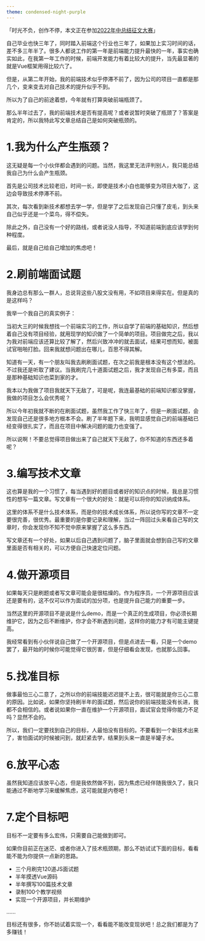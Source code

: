 ```yaml
---
theme: condensed-night-purple
---
```

「时光不负，创作不停，本文正在参加[2022年中总结征文大赛](https://juejin.cn/post/7108989863126368286 "https://juejin.cn/post/7108989863126368286")」

自己毕业也快三年了，同时踏入前端这个行业也三年了，如果加上实习时间的话，差不多三年半了。很多人都说工作的第一年是前端能力提升最快的一年，事实也确实如此，在我第一年工作的时候，前端开发能力有着比较大的提升，当先最显著的就是Vue框架用得比较六了。

但是，从第二年开始，我的前端技术似乎停滞不前了，因为公司的项目一直都是那几个，变来变去对自己技术的提升似乎不到。

所以为了自己的前途着想，今年就有打算突破前端瓶颈了。

那么半年过去了，我的前端技术是否有提高呢？或者说暂时突破了瓶颈了？答案是肯定的，所以我特此写文章总结自己是如何突破瓶颈的。

# 1.我为什么产生瓶颈？

这无疑是每一个小伙伴都会遇到的问题。当然，我这里无法评判别人，我只能总结我自己为什么会产生瓶颈。

首先是公司技术比较老旧，时间一长，即使是技术小白也能够变为项目大咖了，这边会导致技术停滞不前。

其次，每次看到新技术都想去学一学，但是学了之后发现自己只懂了皮毛，到头来自己似乎还是一个菜鸟，得不偿失。

除此之外，自己没有一个好的路线，或者说没人指导，不知道前端到底应该学到何种程度。

最后，就是自己给自己增加的焦虑吧！

# 2.刷前端面试题

我身边总有那么一群人，总说背这些八股文没有用，不如项目来得实在。但是真的是这样吗？

我举一个我自己的真实例子：

当初大三的时候我想找一个前端实习的工作，所以自学了前端的基础知识，然后想着自己没有项目经验，就用现学的知识做了一个简单的项目。项目做完之后，我以为我对前端应该还算比较了解了，然后兴致冲冲的就去面试，结果可想而知，被面试官啪啪打脸。回来我就想问题出在哪儿，百思不得其解。

知道有一天，有一个朋友叫我去刷刷面试题，在次之前我是根本没有这个想法的。不过我还是听取了建议。当我刷完几十道面试题之后，我才发现自己有多菜，而且是那种基础知识也菜到家的才。

我本以为我做了项目我就天下无敌了，可是呢，我连最基础的前端知识都没掌握，我做的项目怎么会优秀呢？

所以今年初我就不断的在刷面试题，虽然我工作了快三年了，但是一刷面试题，会发现自己还是很多地方根本不会。刷了半年题下来，我明显感觉自己的前端基础已经变得很扎实了，而且在项目中解决问题的能力也变强了。

所以说啊！不要总觉得项目做出来了自己就天下无敌了，你不知道的东西还多着呢？

# 3.编写技术文章

这也算是我的一个习惯了，每当遇到好的题目或者好的知识点的时候，我总是习惯性的想写一篇文章。写文章有一个很大的好处：就是可以将你的知识纳成体系。

这里的体系不是什么技术体系，而是你的技术成长体系，所以说你写的文章不一定要很完善，很优秀。最重要的是你要记录和理解，当过一阵回过头来看自己写的文章时，你会发现你不知不觉中原来掌握了这么多东西。

写文章还有一个好处，如果以后自己遇到问题了，脑子里面就会想到自己写的文章里面是否有相关的，可以方便自己快速定位问题。

# 4.做开源项目

如果每天只是刷题或者写文章可能会是很枯燥的。作为程序员，一个开源项目应该还是要有的，这不仅可以作为面试的加分项，也是提升自己能力的重要一步。

当然这里的开源项目不是说是什么demo，而是一个真正的生成项目，你必须长期维护它，因为之后不断维护，你才会不断遇到问题，这样你的能力才有可能主键提高。

我经常看到有小伙伴说自己做了一个开源项目，但是点进去一看，只是一个demo罢了，最开始的时候你可能觉得它很厉害，但是仔细看会发现，也就那么回事。

# 5.找准目标

做事最怕三心二意了，之所以你的前端技能迟迟提不上去，很可能就是你三心二意的原因。比如说，如果你坚持刷半年的面试题，然后说你的前端技能没有长进，我都不会相信的。或者说如果你一直在维护一个开源项目，面试官会觉得你能力不足吗？显然不会的。

所以，我们一定要找到自己的目标，人最怕没有目标的。不要看到一个新技术出来了，害怕面试的时候被问到，就赶紧去学，结果到头来一直是半罐子水。

# 6.放平心态

虽然我知道应该放平心态，但是我依然做不到，因为焦虑已经伴随我很久了，我只能通过不断地学习来缓解焦虑，这可能就是内卷吧！

# 7.定个目标吧

目标不一定要有多么宏伟，只需要自己能做到即可。

如果你目前正在迷茫、或者你进入了技术瓶颈期，那么不妨试试下面的目标，看看能不能为你提供一点新的思路。

-   三个月刷完120道JS面试题
-   半年摸透Vue源码
-   半年撰写100篇技术文章
-   录制100个教学视频
-   实现一个开源项目，并长期维护

......

目标还有很多，你不妨试着实现一个，看看能不能改变现状吧！总之我们都是为了多赚钱！
